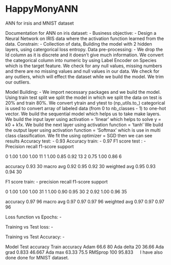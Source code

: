 # HappyMonyANN
ANN for irsis and MNIST dataset

Documentation for ANN on iris dataset: -
Business objective: - Design a Neural Network on IRIS data where the activation function learned from the data.
Constrain: - Collection of data, Building the model with 2 hidden layers, using catergorical loss entropy.
Data pre-processing: - We drop the Id column as it is discrete and it doesn’t give much information.
We convert the categorical column into numeric by using Label Encoder on Species which is the target feature.
We check for any null values, missing numbers and there are no missing values and null values in our data.
We check for any outliers, which will effect the dataset while we build the model.
We trim our outliers.
   
  
Model Building: -
We import necessary packages and we build the model.
Using train test split we split the model in which we split the data on test is 20% and train 80%.
We convert ytrain and ytest to (np_utils.to_) categorical is used to convert array of labeled data (from 0 to nb_classes - 1) to one-hot vector.
We build the sequential model which helps us to take make layers.
We build the input layer using activation = ‘linear’ which helps to solve y = k0 + k1x.
We build the next layer using activation function = ‘tanh’
We build the output layer using activation function = ‘Softmax’ which is use in multi class classification.
We fit the using optimizer = SGD then we can see results
Accuracy test: - 0.93
Accuracy train: - 0.97
F1 score test : -
Precision 	recall 		f1-score 	support

0 		1.00 		1.00 		1.00 		11
1 		1.00 		0.85 		0.92 		13
2 		0.75 		1.00 		0.86 		6

accuracy 					0.93 		30
macro avg 	0.92 		0.95 		0.92 		30
weighted avg 	0.95 		0.93 		0.94 		30

F1 score train: -
precision 	recall 		f1-score 	support

0 		1.00 		1.00 		1.00 		31
1 		1.00 		0.90 		0.95 		30
2 		0.92 		1.00 		0.96 		35

accuracy 					0.97 		96
macro avg 	0.97 		0.97 		0.97 		96
weighted avg 	0.97 		0.97 		0.97 		96

Loss function vs Epochs: -
 



Training vs Test loss: -
 

Training vs Test Accuracy: -
 
Model 	Test accuracy	Train accuracy
Adam	66.6	80
Ada delta	20	36.66
Ada grad	0.833	46.667
Ada max	63.33	75.5
RMSprop	100	95.833
 
I have also done done for MNIST dataset.
